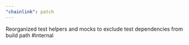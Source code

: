 ```yaml
---
"chainlink": patch
---
```


Reorganized test helpers and mocks to exclude test dependencies from build path #internal

